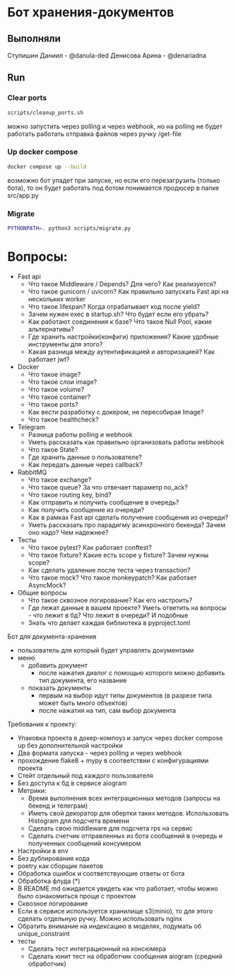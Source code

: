 # Бот хранения-документов
## Выполняли
Ступишин Даниил - @danula-ded
Денисова Арина - @denariadna

## Run
### Clear ports
```bash
scripts/cleanup_ports.sh
```

можно запустить через polling и через webhook, но на polling не будет работать работать отправка файлов через ручку /get-file

### Up docker compose 
```bash
docker compose up --build
```
возможно бот упадет при запуске, но если его перезагрузить (только бота), то он будет работать
под ботом понимается продюсер в папке src/app.py

### Migrate
```bash
PYTHONPATH=. python3 scripts/migrate.py
```


# Вопросы:

- Fast api
  - Что такое Middleware / Depends? Для чего? Как реализуется? 
  - Что такое gunicorn / uvicorn? Как правильно запускать Fast api на нескольких worker
  - Что такое lifespan? Когда отрабатывает код после yield?
  - Зачем нужен exec в startup.sh? Что будет если его убрать?
  - Как работают соединения к базе? Что такое Null Pool, какие альтернативы?
  - Где хранить настройки(конфиги) приложения? Какие удобные инструменты для этого?
  - Какая разница между аутентификацией и авторизацией? Как работает jwt?
- Docker
  - Что такое image?
  - Что такое слои image?
  - Что такое volume?
  - Что такое container?
  - Что такое ports?
  - Как вести разработку с докером, не пересобирая Image?
  - Что такое healthcheck?
- Telegram
  - Разница работы polling и webhook
  - Уметь рассказать как правильно организовать работы webhook
  - Что такое State?
  - Где хранить данные о пользователе?
  - Как передать данные через callback?
- RabbitMQ
  - Что такое exchange?
  - Что такое queue? За что отвечает параметр no_ack?
  - Что такое routing key, bind?
  - Как отправить и получить сообщение в очередь?
  - Как получить сообщение из очереди?
  - Как в рамках Fast api сделать получение сообщения из очереди?
  - Уметь рассказать про парадигму асинхронного бекенда? Зачем оно надо? Чем надежнее?
- Тесты
  - Что такое pytest? Как работает conftest?
  - Что такое fixture? Какие есть scope у fixture? Зачем нужны scope?
  - Как сделать удаление после теста через transaction?
  - Что такое mock? Что такое monkeypatch? Как работает AsyncMock?
- Общие вопросы
  - Что такое сквозное логирование? Как его настроить?
  - Где лежат данные в вашем проекте? Уметь ответить на вопросы - что лежит в бд? Что лежит в очереди? И подобные
  - Знать что делает каждая библиотека в pyproject.toml


Бот для документа-хранения 
   - пользователь для который будет управлять документами
   - меню
     - добавить документ 
       - после нажатия диалог с помощью которого можно добавить тип документа, его название
     - показать документы
       - первым на выбор идут типы документов (в разрезе типа может быть много объектов)
       - после нажатия на тип, сам выбор документа

Требования к проекту:
- Упаковка проекта в докер-компоуз и запуск через docker compose up без дополнительной настройки
- Два формата запуска - через polling и через webhook
- прохождение flake8 + mypy в соответствии с конфигурациями проекта
- Стейт отдельный под каждого пользователя
- Без доступа к бд в сервисе aiogram
- Метрики: 
  - Время выполнения всех интеграционных методов (запросы на бекенд и телеграм)
  - Иметь свой декоратор для обертки таких методов. Использовать Histogram для подсчета времени
  - Сделать свою middleware для подсчета rps на сервис
  - Сделать счетчик отправленных из бота сообщений в очередь и полученных сообщений консумером 
- Настройки в env
- Без дублирования кода
- poetry как сборщик пакетов
- Обработка ошибок и соответствующие ответы от бота
- Обработка флуда (*)
- В README.md ожидается увидеть как что работает, чтобы можно было ознакомиться проще с проектом
- Сквозное логирование
- Если в сервисе используется хранилище s3(minio), то для этого сделать отдельную ручку. Можно использовать nginx
- Обратить внимание на индексацию в моделях, подумать об unique_constraint
- тесты 
  - Сделать тест интеграционный на консюмера
  - Сделать юнит тест на обработчик сообщения aiogram (средний обработчик)

